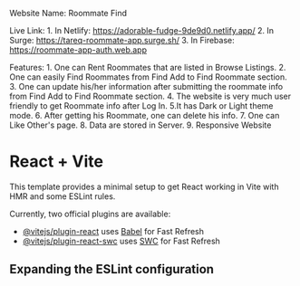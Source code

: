 Website Name: Roommate Find 

Live Link:
    1. In Netlify: https://adorable-fudge-9de9d0.netlify.app/
    2. In Surge: https://tareq-roommate-app.surge.sh/
    3. In Firebase: https://roommate-app-auth.web.app

Features:
    1. One can Rent Roommates that are listed in Browse Listings.
    2. One can easily Find Roommates from Find Add to Find Roommate section.
    3. One can update his/her information after submitting the roommate info from Find Add to Find Roommate section.
    4. The website is very much user friendly to get Roommate info after Log In.
    5.It has Dark or Light theme mode.
    6. After getting his Roommate, one can delete his info.
    7. One can Like Other's page.
    8. Data are stored in Server.
    9. Responsive Website


# React + Vite

This template provides a minimal setup to get React working in Vite with HMR and some ESLint rules.

Currently, two official plugins are available:

- [@vitejs/plugin-react](https://github.com/vitejs/vite-plugin-react/blob/main/packages/plugin-react) uses [Babel](https://babeljs.io/) for Fast Refresh
- [@vitejs/plugin-react-swc](https://github.com/vitejs/vite-plugin-react/blob/main/packages/plugin-react-swc) uses [SWC](https://swc.rs/) for Fast Refresh

## Expanding the ESLint configuration

